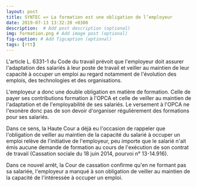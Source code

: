 ```yaml
---
layout: post
title: SYNTEC => La formation est une obligation de l’employeur
date: 2019-07-13 13:32:20 +0300
description:  # Add post description (optional)
img: formation.png # Add image post (optional)
fig-caption: # Add figcaption (optional)
tags: [rtt]
---
```

L'article L. 6331-1 du Code du travail prévoit que l'employeur doit assurer l'adaptation des salariés à leur poste de travail et veiller au maintien de leur capacité à occuper un emploi au regard notamment de l'évolution des emplois, des technologies et des organisations.

L'employeur a donc une double obligation en matière de formation. Celle de payer ses contributions formation à l'OPCA et celle de veiller au maintien de l'adaptation et de l'employabilité de ses salariés. Le versement à l'OPCA ne l'exonère donc pas de son devoir d'organiser régulièrement des formations pour ses salariés.

Dans ce sens, la Haute Cour a déjà eu l'occasion de rappeler que l'obligation de veiller au maintien de la capacité du salarié à occuper un emploi relève de l'initiative de l'employeur, peu importe que le salarié n'ait émis aucune demande de formation au cours de l'exécution de son contrat de travail (Cassation sociale du 18 juin 2014, pourvoi n° 13-14.916).

Dans ce nouvel arrêt, la Cour de cassation confirme qu'en ne formant pas sa salariée, l'employeur a manqué à son obligation de veiller au maintien de la capacité de l'intéressée à occuper un emploi.
